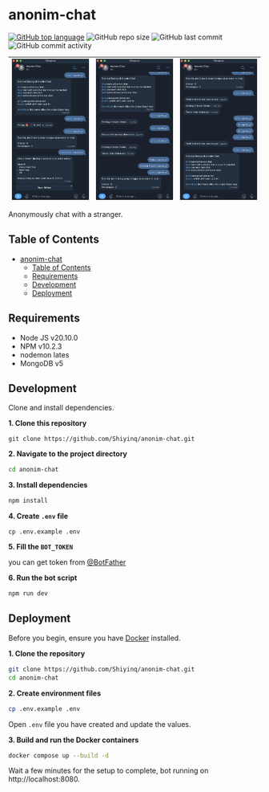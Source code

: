 # anonim-chat
[![GitHub top language](https://img.shields.io/github/languages/top/Shiyinq/anonim-chat)](https://github.com/Shiyinq/anonim-chat)
![GitHub repo size](https://img.shields.io/github/repo-size/Shiyinq/anonim-chat)
![GitHub last commit](https://img.shields.io/github/last-commit/Shiyinq/anonim-chat)
![GitHub commit activity](https://img.shields.io/github/commit-activity/w/Shiyinq/anonim-chat)


| ![anonim-chat-1](docs/images/anonim-chat-1.png) | ![anonim-chat-2](docs/images/anonim-chat-2.png) | ![anonim-chat-3](docs/images/anonim-chat-3v2.png) |
|:---:|:---:|:---:|


Anonymously chat with a stranger.


## Table of Contents
- [anonim-chat](#anonim-chat)
  - [Table of Contents](#table-of-contents)
  - [Requirements](#requirements)
  - [Development](#development)
  - [Deployment](#deployment)

## Requirements
- Node JS v20.10.0
- NPM v10.2.3
- nodemon lates
- MongoDB v5

## Development
Clone and install dependencies.

**1. Clone this repository**
```
git clone https://github.com/Shiyinq/anonim-chat.git
```
**2. Navigate to the project directory**

```bash
cd anonim-chat
```
**3. Install dependencies**

```bash
npm install
```

**4. Create `.env` file**

```base
cp .env.example .env
```

**5. Fill the `BOT_TOKEN`**

you can get token from [@BotFather](https://t.me/botfather)

**6. Run the bot script**

```bash
npm run dev
```

## Deployment
Before you begin, ensure you have [Docker](https://docs.docker.com/engine/install/) installed.

**1. Clone the repository**
```bash
git clone https://github.com/Shiyinq/anonim-chat.git
cd anonim-chat
```

**2. Create environment files**
```bash
cp .env.example .env
```

Open `.env` file you have created and update the values.

**3. Build and run the Docker containers**
```bash
docker compose up --build -d
```
Wait a few minutes for the setup to complete, bot running on http://localhost:8080.